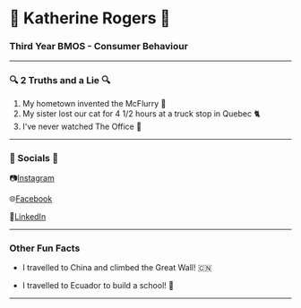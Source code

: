# 💜 Katherine Rogers 💜

### Third Year BMOS - Consumer Behaviour

---

### 🔍 2 Truths and a Lie 🔍

1. My hometown invented the McFlurry 🍦
2. My sister lost our cat for 4 1/2 hours at a truck stop in Quebec 🐈
3. I've never watched The Office 🏢

---

### 📣 Socials 📣


📷[Instagram](https://www.instagram.com/katherine.rogers/)

🌐[Facebook](https://www.facebook.com/katherine.rogers.5454)

💼[LinkedIn](www.linkedin.com/in/katherine-anne-rogers)

---

### Other Fun Facts

- I travelled to China and climbed the Great Wall! 🇨🇳

- I travelled to Ecuador to build a school! 🏫

---
